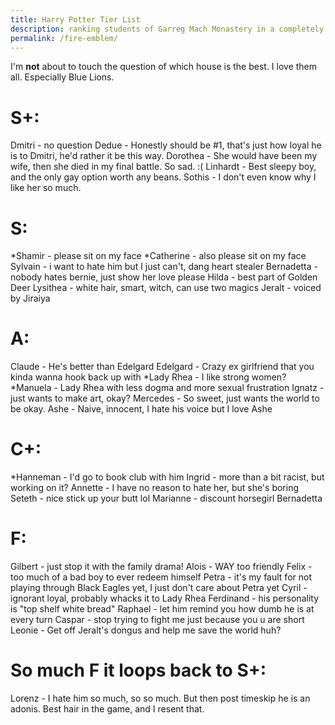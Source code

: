 ```yaml
---
title: Harry Potter Tier List
description: ranking students of Garreg Mach Monastery in a completely unbiased fashion
permalink: /fire-emblem/
---
```


I'm **not** about to touch the question of which house is the best. I love them all. Especially Blue Lions.

# S+:

Dmitri - no question
Dedue - Honestly should be #1, that's just how loyal he is to Dmitri, he'd rather it be this way.
Dorothea - She would have been my wife, then she died in my final battle. So sad. :(
Linhardt - Best sleepy boy, and the only gay option worth any beans.
Sothis - I don't even know why I like her so much.

# S:

*Shamir - please sit on my face
*Catherine - also please sit on my face
Sylvain - i want to hate him but I just can't, dang heart stealer
Bernadetta - nobody hates bernie, just show her love please
Hilda - best part of Golden Deer
Lysithea - white hair, smart, witch, can use two magics
Jeralt - voiced by Jiraiya

# A:

Claude - He's better than Edelgard
Edelgard - Crazy ex girlfriend that you kinda wanna hook back up with
*Lady Rhea - I like strong women?
*Manuela - Lady Rhea with less dogma and more sexual frustration
Ignatz - just wants to make art, okay?
Mercedes - So sweet, just wants the world to be okay.
Ashe - Naive, innocent, I hate his voice but I love Ashe

# C+:

\*Hanneman - I'd go to book club with him
Ingrid - more than a bit racist, but working on it?
Annette - I have no reason to hate her, but she's boring
Seteth - nice stick up your butt lol
Marianne - discount horsegirl Bernadetta

# F:

Gilbert - just stop it with the family drama!
Alois - WAY too friendly
Felix - too much of a bad boy to ever redeem himself
Petra - it's my fault for not playing through Black Eagles yet, I just don't care about Petra yet
Cyril - ignorant loyal, probably whacks it to Lady Rhea
Ferdinand - his personality is "top shelf white bread"
Raphael - let him remind you how dumb he is at every turn
Caspar - stop trying to fight me just because you u are short
Leonie - Get off Jeralt's dongus and help me save the world huh?

# So much F it loops back to S+:

Lorenz - I hate him so much, so so much. But then post timeskip he is an adonis. Best hair in the game, and I resent that.

<div style="height:150px;"></div>
